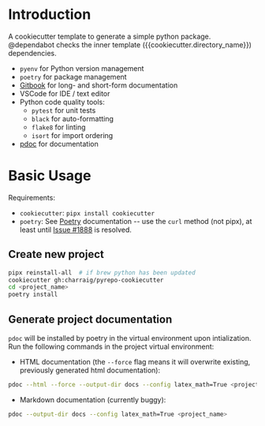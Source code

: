 # Introduction

A cookiecutter template to generate a simple python package. @dependabot checks the inner template ({{cookiecutter.directory_name}}) dependencies.

* `pyenv` for Python version management
* `poetry` for package management
* [Gitbook](www.gitbook.io) for long- and short-form documentation
* VSCode for IDE / text editor
* Python code quality tools:
    * `pytest` for unit tests
    * `black` for auto-formatting
    * `flake8` for linting
    * `isort` for import ordering
 * [pdoc](https://pdoc3.github.io/pdoc/) for documentation

# Basic Usage

Requirements:
* `cookiecutter`: `pipx install cookiecutter`
* `poetry`: See [Poetry](www.python-poetry.org/docs) documentation -- use the `curl` method (not pipx), at least until [Issue #1888](https://github.com/python-poetry/poetry/issues/1888) is resolved.

## Create new project

```bash
pipx reinstall-all  # if brew python has been updated
cookiecutter gh:charraig/pyrepo-cookiecutter
cd <project_name>
poetry install
```

## Generate project documentation

`pdoc` will be installed by poetry in the virtual environment upon intialization. Run the following commands in the project virtual environment:

* HTML documentation (the `--force` flag means it will overwrite existing, previously generated html documentation):
```bash
pdoc --html --force --output-dir docs --config latex_math=True <project_name>
```
* Markdown documentation (currently buggy):

```bash
pdoc --output-dir docs --config latex_math=True <project_name>
```
